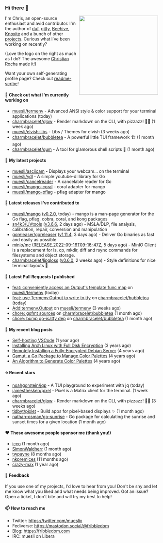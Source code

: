 ### Hi there 👋

<img align="right" src="https://raw.githubusercontent.com/muesli/muesli/master/assets/termenv.png" width="260">

I'm Chris, an open-source enthusiast and avid contributor. I'm the author of [duf](https://github.com/muesli/duf),
[gitty](https://github.com/muesli/gitty), [Beehive](https://github.com/muesli/beehive), [Knoxite](https://github.com/knoxite/knoxite)
 and a bunch of other [projects](https://fribbledom.com/projects/). Curious what I've been working on recently?

(Love the logo on the right as much as I do? The awesome [Christian Rocha](https://github.com/meowgorithm/) made it!)

Want your own self-generating profile page? Check out [readme-scribe](https://github.com/muesli/readme-scribe)!

#### 👷 Check out what I'm currently working on

- [muesli/termenv](https://github.com/muesli/termenv) - Advanced ANSI style &amp; color support for your terminal applications (today)
- [charmbracelet/glow](https://github.com/charmbracelet/glow) - Render markdown on the CLI, with pizzazz! 💅🏻 (1 week ago)
- [muesli/elvish-libs](https://github.com/muesli/elvish-libs) - Libs / Themes for elvish (3 weeks ago)
- [charmbracelet/bubbletea](https://github.com/charmbracelet/bubbletea) - A powerful little TUI framework 🏗 (1 month ago)
- [charmbracelet/gum](https://github.com/charmbracelet/gum) - A tool for glamorous shell scripts 🎀 (1 month ago)

#### 🌱 My latest projects

- [muesli/asciicam](https://github.com/muesli/asciicam) - Displays your webcam... on the terminal
- [muesli/ydl](https://github.com/muesli/ydl) - A simple youtube-dl library for Go
- [muesli/cancelreader](https://github.com/muesli/cancelreader) - A cancelable reader for Go
- [muesli/mango-coral](https://github.com/muesli/mango-coral) - coral adapter for mango
- [muesli/mango-pflag](https://github.com/muesli/mango-pflag) - pflag adapter for mango

#### 🔭 Latest releases I've contributed to

- [muesli/mango](https://github.com/muesli/mango) ([v0.2.0](https://github.com/muesli/mango/releases/tag/v0.2.0), today) - mango is a man-page generator for the Go flag, pflag, cobra, coral, and kong packages
- [sn4k3/UVtools](https://github.com/sn4k3/UVtools) ([v3.6.6](https://github.com/sn4k3/UVtools/releases/tag/v3.6.6), 2 days ago) - MSLA/DLP, file analysis, calibration, repair, conversion and manipulation
- [goreleaser/goreleaser](https://github.com/goreleaser/goreleaser) ([v1.11.4](https://github.com/goreleaser/goreleaser/releases/tag/v1.11.4), 3 days ago) - Deliver Go binaries as fast and easily as possible
- [minio/mc](https://github.com/minio/mc) ([RELEASE.2022-09-16T09-16-47Z](https://github.com/minio/mc/releases/tag/RELEASE.2022-09-16T09-16-47Z), 5 days ago) - MinIO Client is a replacement for ls, cp, mkdir, diff and rsync commands for filesystems and object storage.
- [charmbracelet/lipgloss](https://github.com/charmbracelet/lipgloss) ([v0.6.0](https://github.com/charmbracelet/lipgloss/releases/tag/v0.6.0), 2 weeks ago) - Style definitions for nice terminal layouts 👄

#### 🔨 Latest Pull Requests I published

- [feat: conveniently access an Output&#39;s template func map](https://github.com/muesli/termenv/pull/95) on [muesli/termenv](https://github.com/muesli/termenv) (today)
- [feat: use Termenv.Output to write to tty](https://github.com/charmbracelet/bubbletea/pull/455) on [charmbracelet/bubbletea](https://github.com/charmbracelet/bubbletea) (today)
- [Add termenv.Output](https://github.com/muesli/termenv/pull/86) on [muesli/termenv](https://github.com/muesli/termenv) (3 weeks ago)
- [chore: gofmt sources](https://github.com/charmbracelet/bubbletea/pull/401) on [charmbracelet/bubbletea](https://github.com/charmbracelet/bubbletea) (1 month ago)
- [chore: bump go-isatty dep](https://github.com/charmbracelet/bubbletea/pull/400) on [charmbracelet/bubbletea](https://github.com/charmbracelet/bubbletea) (1 month ago)

#### 📜 My recent blog posts

- [Self-hosting VSCode](https://fribbledom.com/posts/selfhosting-vscode/) (1 year ago)
- [Installing Arch Linux with Full Disk Encryption](https://fribbledom.com/posts/encrypted-arch-install/) (3 years ago)
- [Remotely Installing a Fully-Encrypted Debian Server](https://fribbledom.com/posts/encrypted-remote-debian-install/) (4 years ago)
- [Gamut, a Go Package to Manage Color Palettes](https://fribbledom.com/posts/gamut-package-to-handle-color-palettes/) (4 years ago)
- [An Algorithm to Generate Color Palettes](https://fribbledom.com/posts/an-algorithm-to-generate-color-palettes/) (4 years ago)

#### ⭐ Recent stars

- [noahgorstein/jqp](https://github.com/noahgorstein/jqp) - A TUI playground to experiment with jq (today)
- [jamesthesken/pixel](https://github.com/jamesthesken/pixel) - Pixel is a Matrix client for the terminal. (1 week ago)
- [charmbracelet/glow](https://github.com/charmbracelet/glow) - Render markdown on the CLI, with pizzazz! 💅🏻 (3 weeks ago)
- [tidbyt/pixlet](https://github.com/tidbyt/pixlet) - Build apps for pixel-based displays ✨ (1 month ago)
- [nathan-osman/go-sunrise](https://github.com/nathan-osman/go-sunrise) - Go package for calculating the sunrise and sunset times for a given location (1 month ago)

#### ❤️ These awesome people sponsor me (thank you!)

- [icco](https://github.com/icco) (1 month ago)
- [SimonWaldherr](https://github.com/SimonWaldherr) (1 month ago)
- [twpayne](https://github.com/twpayne) (8 months ago)
- [nkpremices](https://github.com/nkpremices) (11 months ago)
- [crazy-max](https://github.com/crazy-max) (1 year ago)

#### 💬 Feedback

If you use one of my projects, I'd love to hear from you! Don't be shy and let me know what you liked
and what needs being improved. Got an issue? Open a ticket, I don't bite and will try my best to help!

#### 📫 How to reach me

- Twitter: https://twitter.com/mueslix
- Fediverse: https://mastodon.social/@fribbledom
- Blog: https://fribbledom.com
- IRC: muesli on Libera
